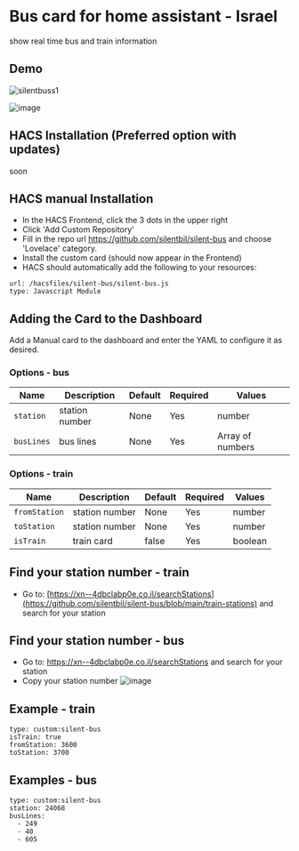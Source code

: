 # Bus card for home assistant - Israel
show real time bus and train information

## Demo

![silentbuss1](https://user-images.githubusercontent.com/10948399/235174037-5a644b38-eece-475d-b9bf-6b88140e622f.png)

![image](https://github.com/silentbil/silent-bus/assets/10948399/8a05ab7c-a5ef-4b18-a735-27b5a07d5032)



## HACS Installation (Preferred option with updates)

soon

## HACS manual Installation 
 - In the HACS Frontend, click the 3 dots in the upper right
 - Click 'Add Custom Repository'
 - Fill in the repo url https://github.com/silentbil/silent-bus and choose 'Lovelace' category.
 - Install the custom card (should now appear in the Frontend)
 - HACS should automatically add the following to your resources:
```
url: /hacsfiles/silent-bus/silent-bus.js
type: Javascript Module
```

## Adding the Card to the Dashboard
Add a Manual card to the dashboard and enter the YAML to configure it as desired.

### Options - bus
| Name | Description | Default | Required |  Values |
| --- | --- | --- | --- | --- |
| `station` | station number | None | Yes  | number |
| `busLines` | bus lines | None | Yes | Array of numbers |

### Options - train
| Name | Description | Default | Required |  Values |
| --- | --- | --- | --- | --- |
| `fromStation` | station number | None | Yes  | number |
| `toStation` | station number | None | Yes  | number |
| `isTrain` | train card | false | Yes  | boolean |

## Find your station number - train

* Go to: [https://xn--4dbclabp0e.co.il/searchStations](https://github.com/silentbil/silent-bus/blob/main/train-stations) and search for your station

## Find your station number - bus

* Go to: https://xn--4dbclabp0e.co.il/searchStations and search for your station
* Copy your station number
![image](https://user-images.githubusercontent.com/10948399/235173621-064ea677-024d-4741-ac97-7d94335edee9.png)


## Example - train

```
type: custom:silent-bus
isTrain: true
fromStation: 3600
toStation: 3700
```

## Examples - bus

```
type: custom:silent-bus
station: 24068
busLines:
  - 249
  - 40
  - 605
```
